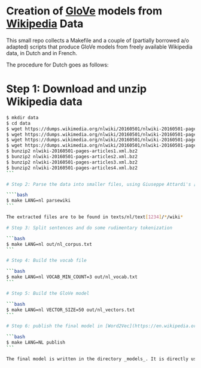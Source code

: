 # Creation of [GloVe](http://nlp.stanford.edu/projects/glove/) models from [Wikipedia](https://dumps.wikimedia.org) Data

This small repo collects a Makefile and a couple of (partially borrowed a/o adapted) scripts that produce GloVe models from freely available Wikipedia data, in Dutch and in French.

The procedure for Dutch goes as follows:

# Step 1: Download and unzip Wikipedia data

````bash
$ mkdir data
$ cd data
$ wget https://dumps.wikimedia.org/nlwiki/20160501/nlwiki-20160501-pages-articles1.xml.bz2
$ wget https://dumps.wikimedia.org/nlwiki/20160501/nlwiki-20160501-pages-articles2.xml.bz2
$ wget https://dumps.wikimedia.org/nlwiki/20160501/nlwiki-20160501-pages-articles3.xml.bz2
$ wget https://dumps.wikimedia.org/nlwiki/20160501/nlwiki-20160501-pages-articles4.xml.bz2
$ bunzip2 nlwiki-20160501-pages-articles1.xml.bz2
$ bunzip2 nlwiki-20160501-pages-articles2.xml.bz2
$ bunzip2 nlwiki-20160501-pages-articles3.xml.bz2
$ bunzip2 nlwiki-20160501-pages-articles4.xml.bz2
```

# Step 2: Parse the data into smaller files, using Giuseppe Attardi's [wikiextractor](https://github.com/attardi/wikiextractor)

````bash
$ make LANG=nl parsewiki
```

The extracted files are to be found in texts/nl/text[1234]/*/wiki*

# Step 3: Split sentences and do some rudimentary tokenization

```bash
$ make LANG=nl out/nl_corpus.txt
```

# Step 4: Build the vocab file

```bash
$ make LANG=nl VOCAB_MIN_COUNT=3 out/nl_vocab.txt
```

# Step 5: Build the GloVe model

```bash
$ make LANG=nl VECTOR_SIZE=50 out/nl_vectors.txt
```

# Step 6: publish the final model in [Word2Vec](https://en.wikipedia.org/wiki/Word2vec) format

```bash
$ make LANG=NL publish
```

The final model is written in the directory _models_. It is directly usable with [gensim's Word2Vec](https://radimrehurek.com/gensim/models/word2vec.html) module.
